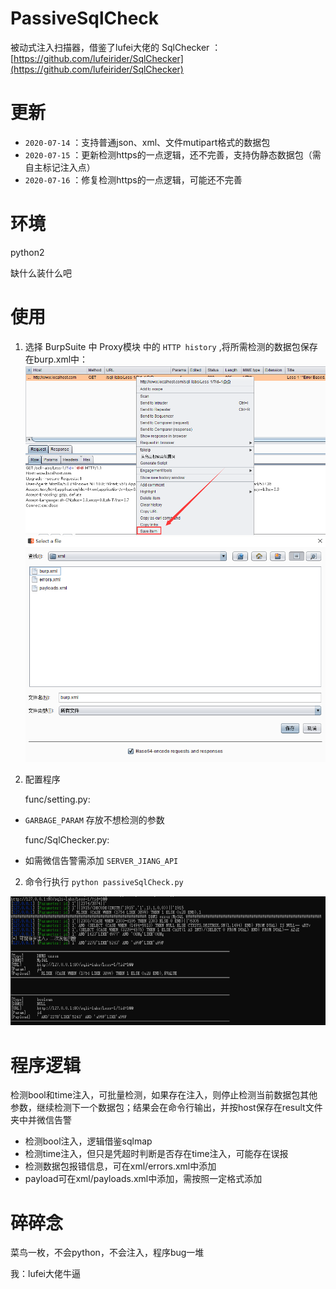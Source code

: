 # PassiveSqlCheck
被动式注入扫描器，借鉴了lufei大佬的 SqlChecker ： [https://github.com/lufeirider/SqlChecker](https://github.com/lufeirider/SqlChecker)

# 更新
- `2020-07-14` ：支持普通json、xml、文件mutipart格式的数据包
- `2020-07-15` ：更新检测https的一点逻辑，还不完善，支持伪静态数据包（需自主标记注入点）
- `2020-07-16` ：修复检测https的一点逻辑，可能还不完善


# 环境
python2

缺什么装什么吧

# 使用
1. 选择 BurpSuite 中 Proxy模块 中的 `HTTP history` ,将所需检测的数据包保存在burp.xml中：
![](./img/passiveSqlCheck00.png)
![](./img/passiveSqlCheck01.png)

2. 配置程序

    func/setting.py:
- `GARBAGE_PARAM` 存放不想检测的参数

  func/SqlChecker.py:
- 如需微信告警需添加 `SERVER_JIANG_API`

2. 命令行执行 `python passiveSqlCheck.py` 

![](./img/passiveSqlCheck02.png)

# 程序逻辑
检测bool和time注入，可批量检测，如果存在注入，则停止检测当前数据包其他参数，继续检测下一个数据包；结果会在命令行输出，并按host保存在result文件夹中并微信告警

- 检测bool注入，逻辑借鉴sqlmap
- 检测time注入，但只是凭超时判断是否存在time注入，可能存在误报
- 检测数据包报错信息，可在xml/errors.xml中添加
- payload可在xml/payloads.xml中添加，需按照一定格式添加

# 碎碎念
菜鸟一枚，不会python，不会注入，程序bug一堆


我：lufei大佬牛逼

